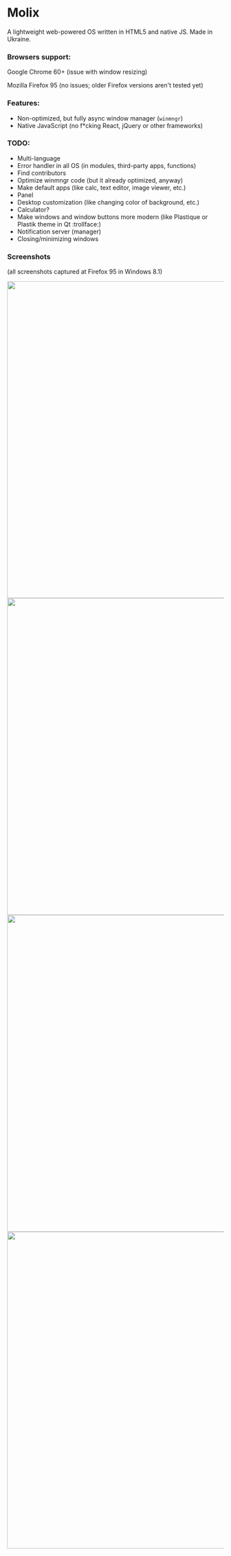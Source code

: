 <h1>Molix</h1>
<p>A lightweight web-powered OS written in HTML5 and native JS. Made in Ukraine.</p>
<h3>Browsers support:</h3> 
	<p>Google Chrome 60+ (issue with window resizing)</p>
	<p>Mozilla Firefox 95 (no issues; older Firefox versions aren't tested yet)</p>
<h3>Features:</h3>
<ul>
	<li>Non-optimized, but fully async window manager (<code>winmngr</code>)</li>
	<li>Native JavaScript (no f*cking React, jQuery or other frameworks)</li>
</ul>
<h3>TODO:</h3>
<ul>
	<li>Multi-language</li>
	<li>Error handler in all OS (in modules, third-party apps, functions)</li>
	<li>Find contributors</li>
	<li>Optimize winmngr code (but it already optimized, anyway)</li>
	<li>Make default apps (like calc, text editor, image viewer, etc.)</li>
	<li>Panel</li>
	<li>Desktop customization (like changing color of background, etc.)</li>
	<li>Calculator?</li>
	<li>Make windows and window buttons more modern (like Plastique or Plastik theme in Qt :trollface:)</li>
	<li>Notification server (manager)</li>
	<li>Closing/minimizing windows</li>
</ul>
<h3>Screenshots</h3>
<p>(all screenshots captured at Firefox 95 in Windows 8.1)</p>
<img src="https://user-images.githubusercontent.com/68496774/157412592-a1f67b83-a21d-46bb-b890-2f5b22013135.png" style="width: 736px;">
<img src="https://user-images.githubusercontent.com/68496774/157412698-f2ad8eaf-3257-42ab-90b9-c2ae810036fc.png" style="width: 736px;">
<img src="https://user-images.githubusercontent.com/68496774/157412809-5ad5b725-b964-471b-8b23-6b668034c5b7.png" style="width: 736px;">
<img src="https://user-images.githubusercontent.com/68496774/157416496-e380f097-638f-430f-803f-cfd35bd9582b.png" style="width: 736px;">
